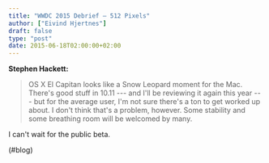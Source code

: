 ```yaml
---
title: "WWDC 2015 Debrief — 512 Pixels"
author: ["Eivind Hjertnes"]
draft: false
type: "post"
date: 2015-06-18T02:00:00+02:00
---
```


**Stephen Hackett:**

> OS X El Capitan looks like a Snow Leopard moment for the Mac. There's
> good stuff in 10.11 --- and I'll be reviewing it again this year ---
> but for the average user, I'm not sure there's a ton to get worked up
> about. I don't think that's a problem, however. Some stability and
> some breathing room will be welcomed by many.

I can't wait for the public beta.

(#blog)
